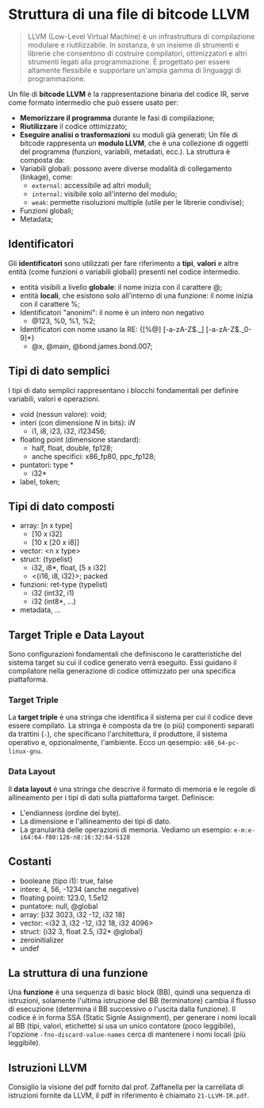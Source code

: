 ```table-of-contents
```
# Struttura di una file di bitcode LLVM
>LLVM (Low-Level Virtual Machine) è un infrastruttura di compilazione modulare e riutilizzabile. In sostanza, è un insieme di strumenti e librerie che consentono di costruire compilatori, ottimizzatori e altri strumenti legati alla programmazione. È progettato per essere altamente flessibile e supportare un'ampia gamma di linguaggi di programmazione.

Un file di **bitcode LLVM** è la rappresentazione binaria del codice IR, serve come formato intermedio che può essere usato per:
- **Memorizzare il programma** durante le fasi di compilazione;
- **Riutilizzare** il codice ottimizzato;
- **Eseguire analisi o trasformazioni** su moduli già generati;
Un file di bitcode rappresenta un **modulo LLVM**, che è una collezione di oggetti del programma (funzioni, variabili, metadati, ecc.). La struttura è composta da:
- Variabili globali: possono avere diverse modalità di collegamento (linkage), come:
	- `external`: accessibile ad altri moduli;
	- `internal`: visibile solo all'interno del modulo;
	- `weak`: permette risoluzioni multiple (utile per le librerie condivise);
- Funzioni globali;
- Metadata;
## Identificatori
Gli **identificatori** sono utilizzati per fare riferimento a **tipi**, **valori** e altre entità (come funzioni o variabili globali) presenti nel codice intermedio.
- entità visibili a livello **globale**: il nome inizia con il carattere @;
- entità **locali**, che esistono solo all'interno di una funzione: il nome inizia con il carattere %;
- Identificatori "anonimi": il nome è un intero non negativo
	- @123, %0, %1, %2;
- Identificatori con nome usano la RE: {\[%@] \[-a-zA-Z\$.\_] \[-a-zA-Z\$.\_0-9]\*}
	- @x, @main, @bond.james.bond.007;
## Tipi di dato semplici
I tipi di dato semplici rappresentano i blocchi fondamentali per definire variabili, valori e operazioni.
- void (nessun valore): void;
- interi (con dimensione *N* in bits): i*N*
	- i1, i8, i23, i32, i123456;
- floating point (dimensione standard):
	- half, float, double, fp128;
	- anche specifici: x86_fp80, ppc_fp128;
- puntatori: type \*
	- i32\*
- label, token;

## Tipi di dato composti
- array: \[n x type\]
	- \[10 x i32\]
	- \[10 x \[20 x i8\]\]
- vector: \<n x type\>
- struct: {typelist}
	- i32, i8*, float, \[5 x i32\]
	- \<{i16, i8, i32}\>; packed
- funzioni: ret-type (typelist)
	- i32 (int32, i1)
	- i32 (int8*, ...)
- metadata, ...

## Target Triple e Data Layout
Sono configurazioni fondamentali che definiscono le caratteristiche del sistema target su cui il codice generato verrà eseguito. Essi guidano il compilatore nella generazione di codice ottimizzato per una specifica piattaforma.
### Target Triple
La **target triple** è una stringa che identifica il sistema per cui il codice deve essere compilato. La stringa è composta da tre (o più) componenti separati da trattini (`-`), che specificano l'architettura, il produttore, il sistema operativo e, opzionalmente, l'ambiente. Ecco un qesempio: `x86_64-pc-linux-gnu`.

### Data Layout
Il **data layout** è una stringa che descrive il formato di memoria e le regole di allineamento per i tipi di dati sulla piattaforma target. Definisce:
- L'endianness (ordine dei byte).
- La dimensione e l'allineamento dei tipi di dato.
- La granularità delle operazioni di memoria.
Vediamo un esempio: `e-m:e-i64:64-f80:128-n8:16:32:64-S128`

## Costanti
- booleane (tipo i1): true, false
- intere: 4, 56, -1234 (anche negative)
- floating point: 123.0, 1.5e12
- puntatore: null, @global
- array: \[i32 3023, i32 -12, i32 18]
- vector: \<i32 3, i32 -12, i32 18, i32 4096>
- struct: {i32 3, float 2.5, i32* @global}
- zeroinitializer
- undef

## La struttura di una funzione
Una **funzione** è una sequenza di basic block (BB), quindi una sequenza di istruzioni, solamente l'ultima istruzione del BB (terminatore) cambia il flusso di esecuzione (determina il BB successivo o l'uscita dalla funzione). Il codice è in forma SSA (Static Signle Assignment), per generare i nomi locali al BB (tipi, valori, etichette) si usa un unico contatore (poco leggibile), l'opzione `-fno-discard-value-names` cerca di mantenere i nomi locali (più leggibile).

## Istruzioni LLVM
Consiglio la visione del pdf fornito dal prof. Zaffanella per la carrellata di istruzioni fornite da LLVM, il pdf in riferimento è chiamato `21-LLVM-IR.pdf`.